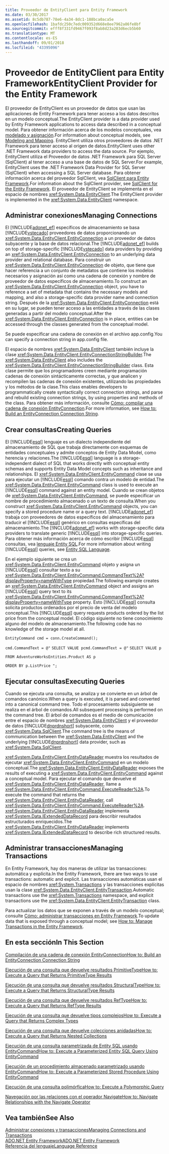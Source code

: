 ```yaml
---
title: Proveedor de EntityClient para Entity Framework
ms.date: 03/30/2017
ms.assetid: 8c5db787-78e6-4a34-8dc1-188bca0aca5e
ms.openlocfilehash: 1bafdc250c7edc009352d668e8ee7962a86fe8bf
ms.sourcegitcommit: efff8f331fd9467f093f8ab8d23a203d6ecb5b60
ms.translationtype: MT
ms.contentlocale: es-ES
ms.lasthandoff: 09/01/2018
ms.locfileid: "43395096"
---
```

# <a name="entityclient-provider-for-the-entity-framework"></a><span data-ttu-id="c34a8-102">Proveedor de EntityClient para Entity Framework</span><span class="sxs-lookup"><span data-stu-id="c34a8-102">EntityClient Provider for the Entity Framework</span></span>
<span data-ttu-id="c34a8-103">El proveedor de EntityClient es un proveedor de datos que usan las aplicaciones de Entity Framework para tener acceso a los datos descritos en un modelo conceptual.</span><span class="sxs-lookup"><span data-stu-id="c34a8-103">The EntityClient provider is a data provider used by Entity Framework applications to access data described in a conceptual model.</span></span> <span data-ttu-id="c34a8-104">Para obtener información acerca de los modelos conceptuales, vea [modelado y asignación](../../../../../docs/framework/data/adonet/ef/modeling-and-mapping.md).</span><span class="sxs-lookup"><span data-stu-id="c34a8-104">For information about conceptual models, see [Modeling and Mapping](../../../../../docs/framework/data/adonet/ef/modeling-and-mapping.md).</span></span> <span data-ttu-id="c34a8-105">EntityClient utiliza otros proveedores de datos .NET Framework para tener acceso al origen de datos.</span><span class="sxs-lookup"><span data-stu-id="c34a8-105">EntityClient uses other .NET Framework data providers to access the data source.</span></span> <span data-ttu-id="c34a8-106">Por ejemplo, EntityClient utiliza el Proveedor de datos .NET Framework para SQL Server (SqlClient) al tener acceso a una base de datos de SQL Server.</span><span class="sxs-lookup"><span data-stu-id="c34a8-106">For example, EntityClient uses the .NET Framework Data Provider for SQL Server (SqlClient) when accessing a SQL Server database.</span></span> <span data-ttu-id="c34a8-107">Para obtener información acerca del proveedor SqlClient, vea [SqlClient para Entity Framework](../../../../../docs/framework/data/adonet/ef/sqlclient-for-the-entity-framework.md).</span><span class="sxs-lookup"><span data-stu-id="c34a8-107">For information about the SqlClient provider, see [SqlClient for the Entity Framework](../../../../../docs/framework/data/adonet/ef/sqlclient-for-the-entity-framework.md).</span></span> <span data-ttu-id="c34a8-108">El proveedor de EntityClient se implementa en el espacio de nombres <xref:System.Data.EntityClient>.</span><span class="sxs-lookup"><span data-stu-id="c34a8-108">The EntityClient provider is implemented in the <xref:System.Data.EntityClient> namespace.</span></span>  
  
## <a name="managing-connections"></a><span data-ttu-id="c34a8-109">Administrar conexiones</span><span class="sxs-lookup"><span data-stu-id="c34a8-109">Managing Connections</span></span>  
 <span data-ttu-id="c34a8-110">El [!INCLUDE[adonet_ef](../../../../../includes/adonet-ef-md.md)] específicos de almacenamiento se basa [!INCLUDE[vstecado](../../../../../includes/vstecado-md.md)] proveedores de datos proporcionando un <xref:System.Data.EntityClient.EntityConnection> a un proveedor de datos subyacente y la base de datos relacional.</span><span class="sxs-lookup"><span data-stu-id="c34a8-110">The [!INCLUDE[adonet_ef](../../../../../includes/adonet-ef-md.md)] builds on top of storage-specific [!INCLUDE[vstecado](../../../../../includes/vstecado-md.md)] data providers by providing an <xref:System.Data.EntityClient.EntityConnection> to an underlying data provider and relational database.</span></span> <span data-ttu-id="c34a8-111">Para construir un <xref:System.Data.EntityClient.EntityConnection> de objeto, que tiene que hacer referencia a un conjunto de metadatos que contiene los modelos necesarios y asignación así como una cadena de conexión y nombre de proveedor de datos específicos de almacenamiento.</span><span class="sxs-lookup"><span data-stu-id="c34a8-111">To construct an <xref:System.Data.EntityClient.EntityConnection> object, you have to reference a set of metadata that contains the necessary models and mapping, and also a storage-specific data provider name and connection string.</span></span> <span data-ttu-id="c34a8-112">Después de la <xref:System.Data.EntityClient.EntityConnection> está en su lugar, se pueden tener acceso a las entidades a través de las clases generadas a partir del modelo conceptual.</span><span class="sxs-lookup"><span data-stu-id="c34a8-112">After the <xref:System.Data.EntityClient.EntityConnection> is in place, entities can be accessed through the classes generated from the conceptual model.</span></span>  
  
 <span data-ttu-id="c34a8-113">Se puede especificar una cadena de conexión en el archivo app.config.</span><span class="sxs-lookup"><span data-stu-id="c34a8-113">You can specify a connection string in app.config file.</span></span>  
  
 <span data-ttu-id="c34a8-114">El espacio de nombres <xref:System.Data.EntityClient> también incluye la clase <xref:System.Data.EntityClient.EntityConnectionStringBuilder>.</span><span class="sxs-lookup"><span data-stu-id="c34a8-114">The <xref:System.Data.EntityClient> also includes the <xref:System.Data.EntityClient.EntityConnectionStringBuilder> class.</span></span> <span data-ttu-id="c34a8-115">Esta clase permite que los programadores creen mediante programación cadenas de conexión sintácticamente correctas, y que analicen y recompilen las cadenas de conexión existentes, utilizando las propiedades y los métodos de la clase.</span><span class="sxs-lookup"><span data-stu-id="c34a8-115">This class enables developers to programmatically create syntactically correct connection strings, and parse and rebuild existing connection strings, by using properties and methods of the class.</span></span> <span data-ttu-id="c34a8-116">Para obtener más información, consulte [Cómo: compilar una cadena de conexión EntityConnection](../../../../../docs/framework/data/adonet/ef/how-to-build-an-entityconnection-connection-string.md).</span><span class="sxs-lookup"><span data-stu-id="c34a8-116">For more information, see [How to: Build an EntityConnection Connection String](../../../../../docs/framework/data/adonet/ef/how-to-build-an-entityconnection-connection-string.md).</span></span>  
  
## <a name="creating-queries"></a><span data-ttu-id="c34a8-117">Crear consultas</span><span class="sxs-lookup"><span data-stu-id="c34a8-117">Creating Queries</span></span>  
 <span data-ttu-id="c34a8-118">El [!INCLUDE[esql](../../../../../includes/esql-md.md)] lenguaje es un dialecto independiente del almacenamiento de SQL que trabaja directamente con esquemas de entidades conceptuales y admite conceptos de Entity Data Model, como herencia y relaciones.</span><span class="sxs-lookup"><span data-stu-id="c34a8-118">The [!INCLUDE[esql](../../../../../includes/esql-md.md)] language is a storage-independent dialect of SQL that works directly with conceptual entity schemas and supports Entity Data Model concepts such as inheritance and relationships.</span></span> <span data-ttu-id="c34a8-119">El <xref:System.Data.EntityClient.EntityCommand> clase se usa para ejecutar un [!INCLUDE[esql](../../../../../includes/esql-md.md)] comando contra un modelo de entidad.</span><span class="sxs-lookup"><span data-stu-id="c34a8-119">The <xref:System.Data.EntityClient.EntityCommand> class is used to execute an [!INCLUDE[esql](../../../../../includes/esql-md.md)] command against an entity model.</span></span> <span data-ttu-id="c34a8-120">Cuando se crean objetos de <xref:System.Data.EntityClient.EntityCommand>, se puede especificar un nombre de procedimiento almacenado o un texto de consulta.</span><span class="sxs-lookup"><span data-stu-id="c34a8-120">When you construct <xref:System.Data.EntityClient.EntityCommand> objects, you can specify a stored procedure name or a query text.</span></span> <span data-ttu-id="c34a8-121">[!INCLUDE[adonet_ef](../../../../../includes/adonet-ef-md.md)] trabaja con proveedores de datos específicos del almacenamiento para traducir el [!INCLUDE[esql](../../../../../includes/esql-md.md)] genérico en consultas específicas del almacenamiento.</span><span class="sxs-lookup"><span data-stu-id="c34a8-121">The [!INCLUDE[adonet_ef](../../../../../includes/adonet-ef-md.md)] works with storage-specific data providers to translate generic [!INCLUDE[esql](../../../../../includes/esql-md.md)] into storage-specific queries.</span></span> <span data-ttu-id="c34a8-122">Para obtener más información acerca de cómo escribir [!INCLUDE[esql](../../../../../includes/esql-md.md)] consultas, vea [lenguaje Entity SQL](../../../../../docs/framework/data/adonet/ef/language-reference/entity-sql-language.md).</span><span class="sxs-lookup"><span data-stu-id="c34a8-122">For more information about writing [!INCLUDE[esql](../../../../../includes/esql-md.md)] queries, see [Entity SQL Language](../../../../../docs/framework/data/adonet/ef/language-reference/entity-sql-language.md).</span></span>  
  
 <span data-ttu-id="c34a8-123">En el ejemplo siguiente se crea un <xref:System.Data.EntityClient.EntityCommand> objeto y asigna un [!INCLUDE[esql](../../../../../includes/esql-md.md)] consultar texto a su <xref:System.Data.EntityClient.EntityCommand.CommandText%2A?displayProperty=nameWithType> propiedad.</span><span class="sxs-lookup"><span data-stu-id="c34a8-123">The following example creates an <xref:System.Data.EntityClient.EntityCommand> object and assigns an [!INCLUDE[esql](../../../../../includes/esql-md.md)] query text to its <xref:System.Data.EntityClient.EntityCommand.CommandText%2A?displayProperty=nameWithType> property.</span></span> <span data-ttu-id="c34a8-124">Esto [!INCLUDE[esql](../../../../../includes/esql-md.md)] consulta solicita productos ordenados por el precio de venta del modelo conceptual.</span><span class="sxs-lookup"><span data-stu-id="c34a8-124">This [!INCLUDE[esql](../../../../../includes/esql-md.md)] query requests products ordered by the list price from the conceptual model.</span></span> <span data-ttu-id="c34a8-125">El código siguiente no tiene conocimiento alguno del modelo de almacenamiento.</span><span class="sxs-lookup"><span data-stu-id="c34a8-125">The following code has no knowledge of the storage model at all.</span></span>  
  
 `EntityCommand cmd = conn.CreateCommand();`  
  
 <span data-ttu-id="c34a8-126">`cmd.CommandText = @"` `SELECT VALUE p`</span><span class="sxs-lookup"><span data-stu-id="c34a8-126">`cmd.CommandText = @"` `SELECT VALUE p`</span></span>  
  
 `FROM AdventureWorksEntities.Product AS p`  
  
 `ORDER BY p.ListPrice ";`  
  
## <a name="executing-queries"></a><span data-ttu-id="c34a8-127">Ejecutar consultas</span><span class="sxs-lookup"><span data-stu-id="c34a8-127">Executing Queries</span></span>  
 <span data-ttu-id="c34a8-128">Cuando se ejecuta una consulta, se analiza y se convierte en un árbol de comandos canónico.</span><span class="sxs-lookup"><span data-stu-id="c34a8-128">When a query is executed, it is parsed and converted into a canonical command tree.</span></span> <span data-ttu-id="c34a8-129">Todo el procesamiento subsiguiente se realiza en el árbol de comandos.</span><span class="sxs-lookup"><span data-stu-id="c34a8-129">All subsequent processing is performed on the command tree.</span></span> <span data-ttu-id="c34a8-130">El árbol de comandos es el medio de comunicación entre el espacio de nombres <xref:System.Data.EntityClient> y el proveedor de datos [!INCLUDE[dnprdnshort](../../../../../includes/dnprdnshort-md.md)] subyacente, como <xref:System.Data.SqlClient>.</span><span class="sxs-lookup"><span data-stu-id="c34a8-130">The command tree is the means of communication between the <xref:System.Data.EntityClient> and the underlying [!INCLUDE[dnprdnshort](../../../../../includes/dnprdnshort-md.md)] data provider, such as <xref:System.Data.SqlClient>.</span></span>  
  
 <span data-ttu-id="c34a8-131"><xref:System.Data.EntityClient.EntityDataReader> muestra los resultados de ejecutar <xref:System.Data.EntityClient.EntityCommand> en un modelo conceptual.</span><span class="sxs-lookup"><span data-stu-id="c34a8-131">The <xref:System.Data.EntityClient.EntityDataReader> exposes the results of executing a <xref:System.Data.EntityClient.EntityCommand> against a conceptual model.</span></span> <span data-ttu-id="c34a8-132">Para ejecutar el comando que devuelve el <xref:System.Data.EntityClient.EntityDataReader>, llame a <xref:System.Data.EntityClient.EntityCommand.ExecuteReader%2A>.</span><span class="sxs-lookup"><span data-stu-id="c34a8-132">To execute the command that returns the <xref:System.Data.EntityClient.EntityDataReader>, call <xref:System.Data.EntityClient.EntityCommand.ExecuteReader%2A>.</span></span> <span data-ttu-id="c34a8-133"><xref:System.Data.EntityClient.EntityDataReader> implementa <xref:System.Data.IExtendedDataRecord> para describir resultados estructurados enriquecidos.</span><span class="sxs-lookup"><span data-stu-id="c34a8-133">The <xref:System.Data.EntityClient.EntityDataReader> implements <xref:System.Data.IExtendedDataRecord> to describe rich structured results.</span></span>  
  
## <a name="managing-transactions"></a><span data-ttu-id="c34a8-134">Administrar transacciones</span><span class="sxs-lookup"><span data-stu-id="c34a8-134">Managing Transactions</span></span>  
 <span data-ttu-id="c34a8-135">En Entity Framework, hay dos maneras de utilizar las transacciones: automática y explícita.</span><span class="sxs-lookup"><span data-stu-id="c34a8-135">In the Entity Framework, there are two ways to use transactions: automatic and explicit.</span></span> <span data-ttu-id="c34a8-136">Las transacciones automáticas usan el espacio de nombres <xref:System.Transactions> y las transacciones explícitas usan la clase <xref:System.Data.EntityClient.EntityTransaction>.</span><span class="sxs-lookup"><span data-stu-id="c34a8-136">Automatic transactions use the <xref:System.Transactions> namespace, and explicit transactions use the <xref:System.Data.EntityClient.EntityTransaction> class.</span></span>  
  
 <span data-ttu-id="c34a8-137">Para actualizar los datos que se exponen a través de un modelo conceptual; consulte [Cómo: administrar transacciones en Entity Framework](https://msdn.microsoft.com/library/4a55eb7f-f826-4a48-9df1-aebe2352ebef).</span><span class="sxs-lookup"><span data-stu-id="c34a8-137">To update data that is exposed through a conceptual model; see [How to: Manage Transactions in the Entity Framework](https://msdn.microsoft.com/library/4a55eb7f-f826-4a48-9df1-aebe2352ebef).</span></span>  
  
## <a name="in-this-section"></a><span data-ttu-id="c34a8-138">En esta sección</span><span class="sxs-lookup"><span data-stu-id="c34a8-138">In This Section</span></span>  
 [<span data-ttu-id="c34a8-139">Compilación de una cadena de conexión EntityConnection</span><span class="sxs-lookup"><span data-stu-id="c34a8-139">How to: Build an EntityConnection Connection String</span></span>](../../../../../docs/framework/data/adonet/ef/how-to-build-an-entityconnection-connection-string.md)  
  
 [<span data-ttu-id="c34a8-140">Ejecución de una consulta que devuelve resultados PrimitiveType</span><span class="sxs-lookup"><span data-stu-id="c34a8-140">How to: Execute a Query that Returns PrimitiveType Results</span></span>](../../../../../docs/framework/data/adonet/ef/how-to-execute-a-query-that-returns-primitivetype-results.md)  
  
 [<span data-ttu-id="c34a8-141">Ejecución de una consulta que devuelve resultados StructuralType</span><span class="sxs-lookup"><span data-stu-id="c34a8-141">How to: Execute a Query that Returns StructuralType Results</span></span>](../../../../../docs/framework/data/adonet/ef/how-to-execute-a-query-that-returns-structuraltype-results.md)  
  
 [<span data-ttu-id="c34a8-142">Ejecución de una consulta que devuelve resultados RefType</span><span class="sxs-lookup"><span data-stu-id="c34a8-142">How to: Execute a Query that Returns RefType Results</span></span>](../../../../../docs/framework/data/adonet/ef/how-to-execute-a-query-that-returns-reftype-results.md)  
  
 [<span data-ttu-id="c34a8-143">Ejecución de una consulta que devuelve tipos complejos</span><span class="sxs-lookup"><span data-stu-id="c34a8-143">How to: Execute a Query that Returns Complex Types</span></span>](../../../../../docs/framework/data/adonet/ef/how-to-execute-a-query-that-returns-complex-types.md)  
  
 [<span data-ttu-id="c34a8-144">Ejecución de una consulta que devuelve colecciones anidadas</span><span class="sxs-lookup"><span data-stu-id="c34a8-144">How to: Execute a Query that Returns Nested Collections</span></span>](../../../../../docs/framework/data/adonet/ef/how-to-execute-a-query-that-returns-nested-collections.md)  
  
 [<span data-ttu-id="c34a8-145">Ejecución de una consulta parametrizada de Entity SQL usando EntityCommand</span><span class="sxs-lookup"><span data-stu-id="c34a8-145">How to: Execute a Parameterized Entity SQL Query Using EntityCommand</span></span>](../../../../../docs/framework/data/adonet/ef/how-to-execute-a-parameterized-entity-sql-query-using-entitycommand.md)  
  
 [<span data-ttu-id="c34a8-146">Ejecución de un procedimiento almacenado parametrizado usando EntityCommand</span><span class="sxs-lookup"><span data-stu-id="c34a8-146">How to: Execute a Parameterized Stored Procedure Using EntityCommand</span></span>](../../../../../docs/framework/data/adonet/ef/how-to-execute-a-parameterized-stored-procedure-using-entitycommand.md)  
  
 [<span data-ttu-id="c34a8-147">Ejecución de una consulta polimórfica</span><span class="sxs-lookup"><span data-stu-id="c34a8-147">How to: Execute a Polymorphic Query</span></span>](../../../../../docs/framework/data/adonet/ef/how-to-execute-a-polymorphic-query.md)  
  
 [<span data-ttu-id="c34a8-148">Navegación por las relaciones con el operador Navigate</span><span class="sxs-lookup"><span data-stu-id="c34a8-148">How to: Navigate Relationships with the Navigate Operator</span></span>](../../../../../docs/framework/data/adonet/ef/how-to-navigate-relationships-with-the-navigate-operator.md)  
  
## <a name="see-also"></a><span data-ttu-id="c34a8-149">Vea también</span><span class="sxs-lookup"><span data-stu-id="c34a8-149">See Also</span></span>  
 [<span data-ttu-id="c34a8-150">Administrar conexiones y transacciones</span><span class="sxs-lookup"><span data-stu-id="c34a8-150">Managing Connections and Transactions</span></span>](https://msdn.microsoft.com/library/b6659d2a-9a45-4e98-acaa-d7a8029e5b99)  
 [<span data-ttu-id="c34a8-151">ADO.NET Entity Framework</span><span class="sxs-lookup"><span data-stu-id="c34a8-151">ADO.NET Entity Framework</span></span>](../../../../../docs/framework/data/adonet/ef/index.md)  
 [<span data-ttu-id="c34a8-152">Referencia del lenguaje</span><span class="sxs-lookup"><span data-stu-id="c34a8-152">Language Reference</span></span>](../../../../../docs/framework/data/adonet/ef/language-reference/index.md)
